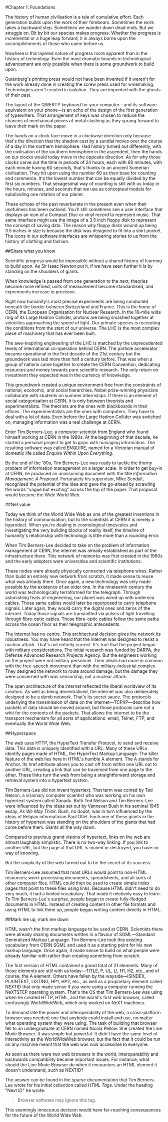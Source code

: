 #Chapter 1: Foundations

The history of human civilisation is a tale of cumulative effort. Each generation builds upon the work of their forebears. Sometimes the work takes a backward step. Sometimes we wander down dead ends. But we struggle on. Bit by bit our species makes progress. Whether the progress is incremental or a huge leap forward, it is always borne upon the accomplishments of those who came before us.

Nowhere is this layered nature of progress more apparent than in the history of technology. Even the most dramatic bounds in technological advancement are only possible when there is some groundwork to build upon.

Gutenberg's printing press would not have been invented if it weren't for the work already done in creating the screw press used for winemaking. Technologies aren't created in isolation. They are imprinted with the ghosts of their past.

The layout of the QWERTY keyboard for your computer—and its software equivalent on your phone—is an echo of the design of the first generation of typewriters. That arrangement of keys was chosen to reduce the chances of mechanical pieces of metal clashing as they sprang forward to leave their mark on the paper.

The hands on a clock face move in a clockwise direction only because that's the direction that the shadow cast by a sundial moves over the course of a day in the northern hemisphere. Had history turned out differently, with the civilisation of the southern hemisphere in the ascendent, then the hands on our clocks would today move in the opposite direction. As for why those clocks carve out the time in periods of 24 hours, each with 60 minutes, with each minute having 60 seconds, that's thanks to an ancient Sumerian civilisation. They hit upon using the number 60 as their base for counting and commerce. It's the lowest number that can be equally divided by the first six numbers. That sexagesimal way of counting is still with us today in the hours, minutes, and seconds that we use as conceptual models for subdividing one rotation of our planet.

These echoes of the past reverberate in the present even when their usefulness has been outlived. You'll still sometimes see a user interface that displays an icon of a Compact Disc or vinyl record to represent music. That same interface might use the image of a 3.5 inch floppy disk to represent the concept of saving data. The reason why floppy disks wound up being 3.5 inches in size is because the disk was designed to fit into a shirt pocket. The icons in our software interfaces are whispering stories to us from the history of clothing and fashion.

##Share what you know

Scientific progress would be impossible without a shared history of learning to build upon. As Sir Isaac Newton put it, if we have seen further it is by standing on the shoulders of giants.

When knowledge is passed from one generation to the next, theories become more refined, units of measurement become standardised, and experiments increase in precision.

Right now humanity's most precise experiments are being conducted beneath the border between Switzerland and France. This is the home of CERN, the European Organisation for Nuclear Research. In the 16-mile wide ring of its Large Hadron Collider, protons are being smashed together at velocities approaching the speed of light. Our primate species is recreating the conditions from the start of our universe. The LHC is the most complex piece of machinery that has ever been built.

The awe-inspiring engineering of the LHC is matched by the unprecedented levels of international co-operation behind CERN. The particle accelerator became operational in the first decade of the 21st century but the groundwork was laid more than half a century before. That was when a group of nations came together to create the CERN Convention, dedicating resources and money towards pure scientific research. The only return on investment they expected was in the currency of knowledge.

This groundwork created a unique environment free from the constraints of national, economic, and social hierarchies. Nobel prize-winning physicists collaborate with students on summer internships. If there is an element of social categorisation at CERN, it is only between theorists and experimentalists. The theorists are the ones with blackboards in their offices. The experimentalists are the ones with computers. They have to deal with a lot of data. Even before the Large Hadron Collider was switched on, managing information was a real challenge at CERN.

Enter Tim Berners-Lee, a computer scientist from England who found himself working at CERN in the 1980s. At the beginning of that decade, he started a personal project to get to grips with managing information. The resulting software was called ENQUIRE, named for a Victorian manual of domestic life called _Enquire Within Upon Everything_.

By the end of the '80s, Tim Berners-Lee was ready to tackle the thorny problem of information management on a larger scale. In order to get buy-in at CERN, he produced an unassuming document with the title _Information Management: A Proposal_. Fortunately his supervisor, Mike Sendall, recognised the potential of the idea and gave the go-ahead by scrawling the words "vague but exciting" across the top of the paper. That proposal would become the Wide World Web.

##Net value

Today we think of the World Wide Web as one of the greatest inventions in the history of communication, but to the scientists at CERN it is merely a byproduct. When you're dealing in cosmological timescales and investigating the very building blocks of reality itself, the timeline of humanity's relationship with technology is little more than a rounding error.

When Tim Berners-Lee decided to take on the problem of information management at CERN, the internet was already established as part of the infrastructure there. This network of networks was first created in the 1960s and the early adopters were universities and scientific institutions.

These nodes were already physically connected via telephone wires. Rather than build an entirely new network from scratch, it made sense to reuse what was already there. Once again, a new technology was only made possible by the existence of an older one. In the nineteenth century the world was technologically terraformed for the telegraph. Through astonishing feats of engineering, our planet was wired up with undersea cables. Those same cables would later be repurposed to carry telephone signals. Later again, they would carry the digital ones and zeros of the internet. Today those signals are transmitted via pulses of light travelling through fibre-optic cables. Those fibre-optic cables follow the same paths across the ocean floor as their telegraphic antecedents.

The internet has no centre. This architectural decision gives the network its robustness. You may have heard that the internet was designed to resist a nuclear attack. That's not entirely correct. It's true that the project began with military considerations. The initial research was funded by DARPA, the Defense Advanced Research Projects Agency. But the engineers working on the project were not military personnel. Their ideals had more in common with the free-speech movement than with the military-industrial complex. They designed the network to route around damage, but the damage they were concerned with was censorship, not a nuclear attack.

The open architecture of the internet reflected the liberal worldview of its creators. As well as being decentralised, the internet was also deliberately designed to be a dumb network. That's its secret sauce. The protocols underlying the transmission of data on the internet—TCP/IP—describe how packets of data should be moved around, but those protocols care not a whit for the contents of the packets. That allows the internet to be the transport mechanism for all sorts of applications: email, Telnet, FTP, and eventually the World Wide Web.

##Hyperspace

The web uses HTTP, the HyperText Transfer Protocol, to send and receive data. This data is uniquely identified with a URL. Many of these URLs identify pages made of HTML, the HyperText Markup Language. The killer feature of the web lies here in HTML's humble A element. The A stands for Anchor. Its href attribute allows you to cast off from within one URL out to another URL, creating a link that can be traversed from one page to the other. These links turn the web from being a straightforward storage and retrieval system into a hypertext system.

Tim Berners-Lee did not invent hypertext. That term was coined by Ted Nelson, a visionary computer scientist who was working on his own hypertext system called Xanadu. Both Ted Nelson and Tim Berners-Lee were influenced by the ideas set out by Vannevar Bush in his seminal 1945 essay, _As We May Think_. Bush, no doubt, was in turn influenced by the ideas of Belgian informatician Paul Otlet. Each one of these giants in the history of hypertext was standing on the shoulders of the giants that had come before them. Giants all the way down.

Compared to previous grand visions of hypertext, links on the web are almost laughably simplistic. There is no two-way linking. If you link to another URL, but the page at that URL is moved or destroyed, you have no way of knowing.

But the simplicity of the web turned out to be the secret of its success.

Tim Berners-Lee assumed that most URLs would point to non-HTML resources; word-processing documents, spreadsheets, and all sorts of other computer files. HTML could then be used to create simple index pages that point to these files using links. Because HTML didn't need to do very much, it had a limited vocabulary. That made it relatively easy to learn. To Tim Berners-Lee's surprise, people began to create fully-fledged documents in HTML. Instead of creating content in other file formats and using HTML to link them up, people began writing content directly in HTML.

##Mark me up, mark me down

HTML wasn't the first markup language to be used at CERN. Scientists there were already sharing documents written in a flavour of SGML—Standard Generalized Markup Language. Tim Berners-Lee took this existing vocabulary from CERN SGML and used it as a starting point for his new markup language. Once again, it made sense to build on what people were already familiar with rather than creating something from scratch.

The first version of HTML contained a grand total of 21 elements. Many of those elements are still with us today—TITLE, P, UL, LI, H1, H2, etc., and of course, the A element. Others have fallen by the wayside—ISINDEX, PLAINTEXT, LISTING, HP1, HP2, etc., as well as a proprietary element called NEXTID that only made sense if you were using a computer running the NeXTSTEP operating system. That's the OS that Tim Berners-Lee was using when he created HTTP, HTML, and the world's first web browser, called confusingly WorldWideWeb, which only worked on NeXT machines.

To demonstrate the power and interoperability of the web, a cross-platform browser was needed; one that anybody could install and use, no matter what operating system they were using. The task of building that browser fell to an undergraduate at CERN named Nicola Pellow. She created the Line Mode Browser. It was simple but powerful. It didn't have the same level of interactivity as the WorldWideWeb browser, but the fact that it could be run on any machine meant that the web was now accessible to everyone.

As soon as there were two web browsers in the world, interoperability and backwards compatibility became important issues. For instance, what should the Line Mode Browser do when it encounters an HTML element it doesn't understand, such as NEXTID?

The answer can be found in the sparse documentation that Tim Berners-Lee wrote for his initial collection called _HTML Tags_. Under the heading "Next ID"  he wrote:

> Browser software may ignore this tag.

This seemingly innocuous decision would have far-reaching consequences for the future of the World Wide Web.